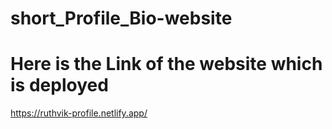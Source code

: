 # short_Profile_Bio-website

# Here is the Link of the website which is deployed
https://ruthvik-profile.netlify.app/


